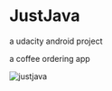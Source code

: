 # JustJava
a udacity android project

a coffee ordering app

![justjava](https://user-images.githubusercontent.com/16841620/40666042-ce4b369a-632c-11e8-88de-6786a5722fb8.png)
